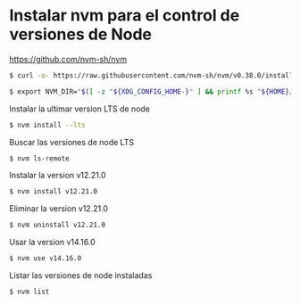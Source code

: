 # Instalar nvm para el control de versiones de Node

https://github.com/nvm-sh/nvm

```bash
$ curl -o- https://raw.githubusercontent.com/nvm-sh/nvm/v0.38.0/install.sh | bash
```

```bash
$ export NVM_DIR="$([ -z "${XDG_CONFIG_HOME-}" ] && printf %s "${HOME}/.nvm" || printf %s "${XDG_CONFIG_HOME}/nvm")" [ -s "$NVM_DIR/nvm.sh" ] && \. "$NVM_DIR/nvm.sh" # This loads nvm
```

Instalar la ultimar version LTS de node

```bash
$ nvm install --lts
```

Buscar las versiones de node LTS

```bash
$ nvm ls-remote
```

Instalar la version v12.21.0

```bash
$ nvm install v12.21.0
```

Eliminar la version v12.21.0

```bash
$ nvm uninstall v12.21.0
```

Usar la version v14.16.0

```bash
$ nvm use v14.16.0 
```

Listar las versiones de node instaladas

```bash
$ nvm list
```
